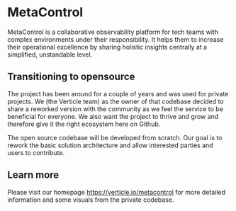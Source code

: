 # MetaControl

MetaControl is a collaborative observability platform for tech teams with complex environments under their responsibility.
It helps them to increase their operational excellence by sharing holistic insights centrally at a simplified, unstandable level.

## Transitioning to opensource 

The project has been around for a couple of years and was used for private projects. 
We (the Verticle team) as the owner of that codebase decided to share a reworked version with the community as we feel the service to be beneficial for everyone. 
We also want the project to thrive and grow and therefore give it the right ecosystem here on Github.

The open source codebase will be developed from scratch. 
Our goal is to rework the basic solution architecture and allow interested parties and users to contribute.

## Learn more

Please visit our homepage https://verticle.io/metacontrol for more detailed information and some visuals from the private codebase.
